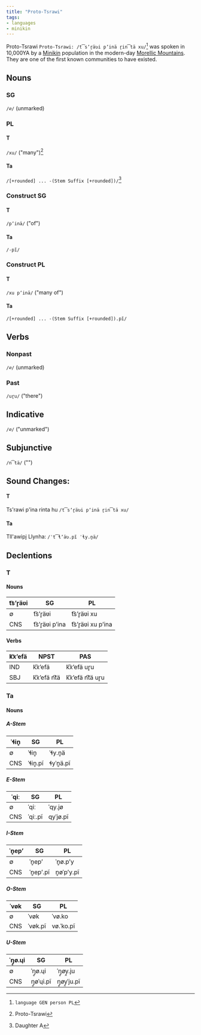 ```yaml
---
title: "Proto-Tsrawi"
tags:
- languages
- minikin
---
```

Proto-Tsrawi `Proto-Tsrawi: /t͡sʼr̥äʋi pʼinä r̥in͡tä xu/`[^1] was spoken in 10,000YA by a [Minikin](fauna/2nd%20realm/mammalia/minikin/minikin.md) population in the modern-day [Morellic Mountains](locations/2nd-realm/central-continent/morellic-mountains.md). They are one of the first known communities to have existed.

## Nouns
### SG
`/∅/` (unmarked)

### PL
#### T
`/xu/` ("many")[^2]

#### Ta
`/[+rounded] ... -(Stem Suffix [+rounded])/`[^3]

### Construct SG
#### T
`/pʼinä/` ("of")

#### Ta
`/-pĩ/`

### Construct PL
#### T
`/xu pʼinä/` ("many of")

#### Ta
`/[+rounded] ... -(Stem Suffix [+rounded]).pĩ/`

## Verbs
### Nonpast
`/∅/` (unmarked)

### Past
`/ur̥u/` ("there")

## Indicative
`/∅/` ("unmarked")

## Subjunctive
`/n͡tä/` ("")

## Sound Changes:
#### T
Ts'rawi p'ina rinta hu
`/t͡sʼr̥äʋi pʼinä r̥in͡tä xu/`

#### Ta
Tll'awipį Llynha:
`/ˈt͡ɬʼäʋ.pĩ ˈɬy.n̥ä/`


## Declentions
### T
#### Nouns
t͡sʼr̥äʋi|SG   |PL
------|-----|-----
∅|t͡sʼr̥äʋi|t͡sʼr̥äʋi xu
CNS|t͡sʼr̥äʋi pʼina|t͡sʼr̥äʋi xu pʼina

#### Verbs
k͡xʼefä|NPST   |PAS
------|-----|-----
IND|k͡xʼefä|k͡xʼefä ur̥u
SBJ|k͡xʼefä n͡tä|k͡xʼefä n͡tä ur̥u

### Ta
#### Nouns
##### A-Stem
ˈɬin̥|SG   |PL
------|-----|-----
∅|ˈɬin̥|ˈɬy.n̥ä
CNS|ˈɬin̥.pĩ|ɬyˈn̥ä.pĩ

##### E-Stem
ˈqiː|SG   |PL
------|-----|-----
∅|ˈqiː|ˈqy.jø
CNS|ˈqiː.pĩ|qyˈjø.pĩ

##### I-Stem
ˈn̥epʼ|SG   |PL
------|-----|-----
∅|ˈn̥epʼ|ˈn̥ø.pʼy
CNS|ˈn̥epʼ.pĩ|n̥øˈpʼy.pĩ

##### O-Stem
ˈvøk|SG   |PL
------|-----|-----
∅|ˈvøk|ˈvø.ko
CNS|ˈvøk.pĩ|vø.ˈko.pĩ

##### U-Stem
ˈŋ̥ø.ɥi|SG   |PL
------|-----|-----
∅|ˈŋ̥ø.ɥi|ˈŋ̥øy̯.ju
CNS|ŋ̥øˈɥi.pĩ|ŋ̥øy̯ˈju.pĩ

[^1]: `language GEN person PL`
[^2]: Proto-Tsrawi
[^3]: Daughter A